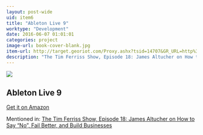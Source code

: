 ```yaml
---
layout: post-wide
uid: item6
title: "Ableton Live 9"
worktype: "Development"
date: 2016-06-07 01:01:01
categories: project
image-url: book-cover-blank.jpg
item-url: http://target.georiot.com/Proxy.ashx?tsid=14707&GR_URL=http%3A%2F%2Fwww.amazon.com%2FAbleton-Live-Suite-Multi-Track-Recording%2Fdp%2FB00AZ98VWK%2F
description: "The Tim Ferriss Show, Episode 18: James Altucher on How to Say “No”, Fail Better, and Build Businesses"
---
```

<a href="http://target.georiot.com/Proxy.ashx?tsid=14707&GR_URL=http%3A%2F%2Fwww.amazon.com%2FAbleton-Live-Suite-Multi-Track-Recording%2Fdp%2FB00AZ98VWK%2F" target="blank"><img src="../../../../img/thumbs/book-cover-blank.jpg" class="prod-img"></a>
<h2>Ableton Live 9</h2>
<p><a href="http://target.georiot.com/Proxy.ashx?tsid=14707&GR_URL=http%3A%2F%2Fwww.amazon.com%2FAbleton-Live-Suite-Multi-Track-Recording%2Fdp%2FB00AZ98VWK%2F" target="blank">Get it on Amazon</a><p>
<p>Mentioned in: <a href="http://fourhourworkweek.com/2014/07/11/james-altucher/" target="blank">The Tim Ferriss Show, Episode 18: James Altucher on How to Say “No”, Fail Better, and Build Businesses</a></p>
